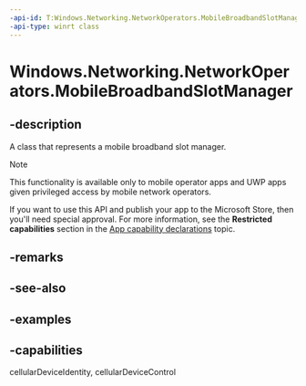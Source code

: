 ```yaml
---
-api-id: T:Windows.Networking.NetworkOperators.MobileBroadbandSlotManager
-api-type: winrt class
---
```


# Windows.Networking.NetworkOperators.MobileBroadbandSlotManager

<!--
public sealed class MobileBroadbandSlotManager
-->

## -description

A class that represents a mobile broadband slot manager.

> [!NOTE]
> This functionality is available only to mobile operator apps and UWP apps given privileged access by mobile network operators.
> 
> If you want to use this API and publish your app to the Microsoft Store, then you'll need special approval. For more information, see the **Restricted capabilities** section in the [App capability declarations](/windows/uwp/packaging/app-capability-declarations#restricted-capabilities) topic.

## -remarks

## -see-also

## -examples

## -capabilities
cellularDeviceIdentity, cellularDeviceControl
